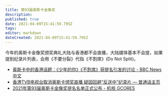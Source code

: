 ```yaml
---
title: 第93届奥斯卡金像奖
description: 
published: true
date: 2021-04-09T15:41:59.795Z
tags: 
editor: markdown
dateCreated: 2021-04-09T15:41:59.795Z
---
```


今年的奥斯卡金像奖颁奖典礼大陆与香港都不会直播，大陆媒体基本不会提，如果提到纪录片列表，会用《不要分裂》代指《不割席》(Do Not Split)。

+ [奥斯卡中的香港话题：《少年的你》《不割席》获提名引发的讨论 - BBC News 中文](https://web.archive.org/web/20210407140504/https://www.bbc.com/zhongwen/simp/world-56411631)
+ [香港TVB电视台取消奥斯卡颁奖直播 疑因回避“反送中”纪录片 — 普通话主页](https://web.archive.org/web/20210409153226/https://www.rfa.org/mandarin/Xinwen/3-03292021130039.html)
+ [2021年第93届奥斯卡金像奖提名名单正式公布 - 机核 GCORES](https://web.archive.org/web/20210409153137/https://www.gcores.com/articles/135020)